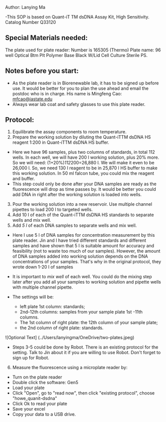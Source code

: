 Author: Lanying Ma

-This SOP is based on Quant-iT TM dsDNA Assay Kit, High Sensitivity. Catalog Number Q33120

## Special Materials needed:
The plate used for plate reader: Number is 165305 (Thermo)
Plate name: 96 well Optical Btm Plt Polymer Base Black W/Lid Cell Culture Sterile PS.

## Notes before you start:
* As the plate reader is in Biorenewable lab, it has to be signed up before use.  It would be better for you to plan the use ahead and email the postdoc who is in charge.  His name is Mingfeng Cao: mfcao@iastate.edu
* Always wear lab coat and safety glasses to use this plate reader.

## Protocol:
1.	  Equilibrate the assay components to room temperature.
2.	  Prepare the working solution by diluting the Quant-iTTM dsDNA HS reagent 1:200 in Quant-iTTM dsDNA HS buffer. 
*	Here we have 96 samples, plus two columns of standards, in total 112 wells. In each well, we will have 200  l working solution, plus 20% more. So we will need: (1+20%)*112*200=26,880 l.  We will make it even to be 26,000  l.  So, we need 130  l reagent to be in 25,870 l HS buffer to make this working solution. In 50 ml falcon tube, you could mix the reagent and buffer.
* This step could only be done after your DNA samples are ready as the fluorescence will drop as time passes by.  It would be better you could add DNA in right after the working solution is loaded into wells.

3.	Pour the working solution into a new reservoir.  Use multiple channel pipettes to load 200  l to targeted wells.
4.	Add 10  l of each of the Quant-iTTM dsDNA HS standards to separate wells and mix well.
5.	Add _5  l_ of each DNA samples to separate wells and mix well.
* Here I use 5  l of DNA samples for concentration measurement by this plate reader.  Jin and I have tried different standards and different samples and have shown that 5  l is suitable amount for accuracy and feasibility (not to waste too much of our samples). However, the amount of DNA samples added into working solution depends on the DNA concentrations of your samples.  That's why in the original protocol, they wrote down 1-20 l of samples
* It is important to _mix well_ of each well. You could do the mixing step later after you add all your samples to working solution and pipette wells with multiple channel pipette. 
* The settings will be:
    + left plate 1st column: standards; 
    + 2nd-12th columns: samples from your sample plate 1st -11th  columns.  
    + The 1st column of right plate: the 12th column of your sample plate; 
    + the 2nd column of right plate: standards. 
    
  <p align="center">
 ![Optional Text] (../Users/lanyingma/OneDrive/two-plates.jpeg)    
</p>  

* Steps 3-5 could be done by Robot. There is an existing protocol for the setting. Talk to Jin about it if you are willing to use Robot. Don't forget to sign up for Robot.


6.	 Measure the fluorescence using a microplate reader by: 
* Turn on the plate reader
* Double click the software: Gen5
* Load your plate
* Click "Open", go to "read now", then click "existing protocol", choose "howe_quanit-dsdna"
* Click Ok to read your plate
* Save your excel
* Copy your data to a USB drive.

